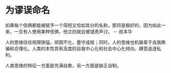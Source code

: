 # 为谬误命名

如果每个伎俩都能被赋予一个简短又恰如其分的名称，那将是极好的，因为如此一来，一旦有人使用某种伎俩，他立刻就会被谴责声讨。 -- 叔本华

人的思维往往局限狭隘，顽固不化，墨守成规；同时，人的思维也机器善于自我欺骗和合理化。人类的本性具有高度的自我中心化和社会中心化倾向，肆意追逐私利。

人类思维的特征一方面是充满自欺，另一方面是缺乏自制。

